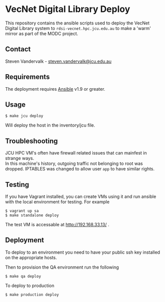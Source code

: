 VecNet Digital Library Deploy
=============================

This repository contains the ansible scripts used to deploy the VecNet Digital
Library system to `rdsi-vecnet.hpc.jcu.edu.au` to make a 'warm' mirror as part of the MODC project.

## Contact
Steven Vandervalk - steven.vandervalk@jcu.edu.au

## Requirements
The deployment requires [Ansible] v1.9 or greater.

[Ansible]: http://www.ansible.com/home

## Usage

    $ make jcu deploy
    
Will deploy the host in the inventory/jcu file.

## Troubleshooting

JCU HPC VM's often have firewall related issues that can mainfest in strange ways.  
In this machine's history, outgoing traffic not belonging to root was dropped.
IPTABLES was changed to allow user `app` to have similar rights.

## Testing

If you have Vagrant installed, you can create VMs using it and run ansible with
the local environment for testing.
For example

    $ vagrant up sa
    $ make standalone deploy

The test VM is accessable at http://192.168.33.13/ .


## Deployment

To deploy to an environment you need to have your public ssh key installed on
the appropriate hosts.

Then to provision the QA environment run the following

    $ make qa deploy

To deploy to production

    $ make production deploy

